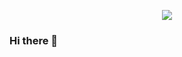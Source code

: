 <p align="center">
  <a href="#" target="_blank">
    <img src="https://www.canva.com/design/DAF0i1b6Cp8/eKiBU_ihsInKsG5Urvrdpw/view?utm_content=DAF0i1b6Cp8&utm_campaign=designshare&utm_medium=link&utm_source=editor"/>
 </a>

### Hi there 👋

<!--
**jincol/jincol** is a ✨ _special_ ✨ repository because its `README.md` (this file) appears on your GitHub profile.

Here are some ideas to get you started:

- 🔭 I’m currently working on ...
- 🌱 I’m currently learning ...
- 👯 I’m looking to collaborate on ...
- 🤔 I’m looking for help with ...
- 💬 Ask me about ...
- 📫 How to reach me: ...
- 😄 Pronouns: ...
- ⚡ Fun fact: ...
-->
